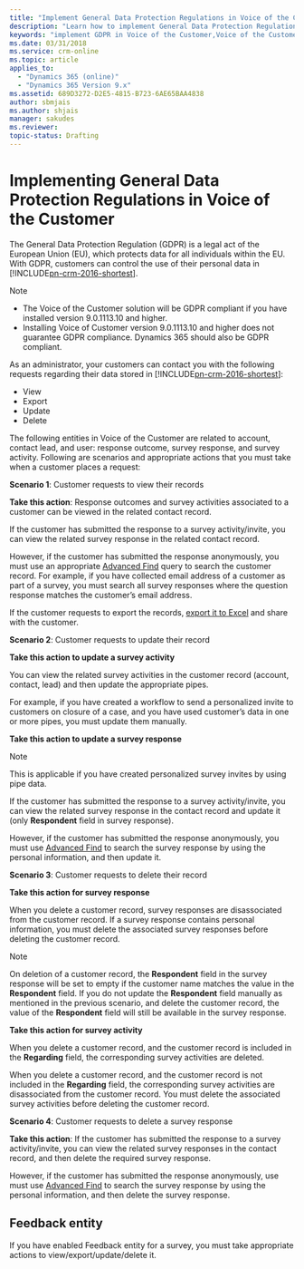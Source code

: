 ```yaml
---
title: "Implement General Data Protection Regulations in Voice of the Customer for Dynamics 365 | MicrosoftDocs"
description: "Learn how to implement General Data Protection Regulations in Voice of the Customer for Dynamics 365."
keywords: "implement GDPR in Voice of the Customer,Voice of the Customer GDPR "
ms.date: 03/31/2018
ms.service: crm-online
ms.topic: article
applies_to:
  - "Dynamics 365 (online)"
  - "Dynamics 365 Version 9.x"
ms.assetid: 689D3272-D2E5-4815-B723-6AE65BAA4838
author: sbmjais
ms.author: shjais
manager: sakudes
ms.reviewer: 
topic-status: Drafting
---
```


# Implementing General Data Protection Regulations in Voice of the Customer

The General Data Protection Regulation (GDPR) is a legal act of the European Union (EU), which protects data for all individuals within the EU. With GDPR, customers can control the use of their personal data in [!INCLUDE[pn-crm-2016-shortest](../includes/pn-crm-2016-shortest.md)].

> [!NOTE]
> - The Voice of the Customer solution will be GDPR compliant if you have installed version 9.0.1113.10 and higher.
> - Installing Voice of Customer version 9.0.1113.10 and higher does not guarantee GDPR compliance. Dynamics 365 should also be GDPR compliant.

As an administrator, your customers can contact you with the following requests regarding their data stored in [!INCLUDE[pn-crm-2016-shortest](../includes/pn-crm-2016-shortest.md)]:

- View
- Export
- Update
- Delete

The following entities in Voice of the Customer are related to account, contact lead, and user: response outcome, survey response, and survey activity. Following are scenarios and appropriate actions that you must take when a customer places a request:

**Scenario 1**: Customer requests to view their records

**Take this action**: Response outcomes and survey activities associated to a customer can be viewed in the related contact record.

If the customer has submitted the response to a survey activity/invite, you can view the related survey response in the related contact record.

However, if the customer has submitted the response anonymously, you must use an appropriate [Advanced Find](https://docs.microsoft.com/en-us/dynamics365/customer-engagement/basics/save-advanced-find-search) query to search the customer record. For example, if you have collected email address of a customer as part of a survey, you must search all survey responses where the question response matches the customer’s email address.

If the customer requests to export the records, [export it to Excel](https://docs.microsoft.com/en-us/dynamics365/customer-engagement/basics/export-data-excel) and share with the customer.

**Scenario 2**: Customer requests to update their record

**Take this action to update a survey activity**

You can view the related survey activities in the customer record (account, contact, lead) and then update the appropriate pipes.

For example, if you have created a workflow to send a personalized invite to customers on closure of a case, and you have used customer’s data in one or more pipes, you must update them manually.

**Take this action to update a survey response**

> [!NOTE]
> This is applicable if you have created personalized survey invites by using pipe data.

If the customer has submitted the response to a survey activity/invite, you can view the related survey response in the contact record and update it (only **Respondent** field in survey response).

However, if the customer has submitted the response anonymously, you must use [Advanced Find](https://docs.microsoft.com/en-us/dynamics365/customer-engagement/basics/save-advanced-find-search) to search the survey response by using the personal information, and then update it.

**Scenario 3**: Customer requests to delete their record

**Take this action for survey response**

When you delete a customer record, survey responses are disassociated from the customer record. If a survey response contains personal information, you must delete the associated survey responses before deleting the customer record.

> [!NOTE]
> On deletion of a customer record, the **Respondent** field in the survey response will be set to empty if the customer name matches the value in the **Respondent** field. If you do not update the **Respondent** field manually as mentioned in the previous scenario, and delete the customer record, the value of the **Respondent** field will still be available in the survey response.

**Take this action for survey activity**

When you delete a customer record, and the customer record is included in the **Regarding** field, the corresponding survey activities are deleted.

When you delete a customer record, and the customer record is not included in the **Regarding** field, the corresponding survey activities are disassociated from the customer record. You must delete the associated survey activities before deleting the customer record.

**Scenario 4**: Customer requests to delete a survey response

**Take this action**: If the customer has submitted the response to a survey activity/invite, you can view the related survey responses in the contact record, and then delete the required survey response.

However, if the customer has submitted the response anonymously, use must use [Advanced Find](https://docs.microsoft.com/en-us/dynamics365/customer-engagement/basics/save-advanced-find-search) to search the survey response by using the personal information, and then delete the survey response.

## Feedback entity

If you have enabled Feedback entity for a survey, you must take appropriate actions to view/export/update/delete it.
